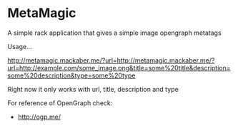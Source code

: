 # MetaMagic
A simple rack application that gives a simple image opengraph metatags

Usage...

http://metamagic.mackaber.me/?url=http://metamagic.mackaber.me/?url=http://example.com/some_image.png&title=some%20title&description=some%20description&type=some%20type

Right now it only works with url, title, description and type

For reference of OpenGraph check:
- http://ogp.me/
